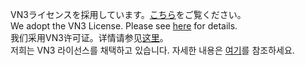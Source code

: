 VN3ライセンスを採用しています。[こちら](LICENSE/license_ja.pdf)をご覧ください。<br>
We adopt the VN3 License. Please see [here](LICENSE/license_en.pdf) for details.<br>
我们采用VN3许可证。详情请参见[这里](LICENSE/license_zh.pdf)。<br>
저희는 VN3 라이선스를 채택하고 있습니다. 자세한 내용은 [여기](LICENSE/license_ko.pdf)를 참조하세요.<br>